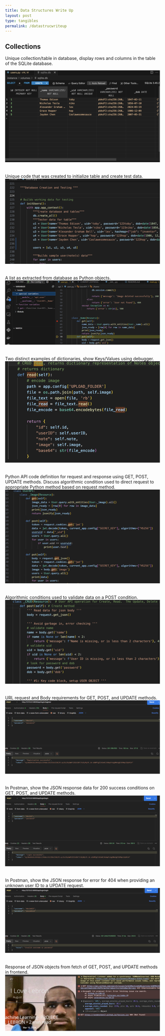 ```yaml
---
title: Data Structures Write Up
layout: post
type: tangibles
permalink: /datastrucwriteup
---
```


## Collections

Unique collection/table in database, display rows and columns in the table of the SQLite database.

<img src="images/databaseinteraction.png" alt="sigma">
<br>
<br>
<br>
Unique code that was created to initialize table and create test data.

<img src="images/databaseinteractcode.png" alt="sigmacool">
<br>
<br>
<br>
A list as extracted from database as Python objects.

<img src="images/Screenshot 2024-04-19 at 2.00.32 PM.png" alt="rizz">

<br>
<br>
<br>
Two distinct examples of dictionaries, show Keys/Values using debugger.

<img src="images/Screenshot 2024-04-19 at 2.01.55 PM.png" alt="gyat">

<br>
<br>
<br>
Python API code definition for request and response using GET, POST, UPDATE methods. Discuss algorithmic condition used to direct request to appropriate Python method based on request method.

<img src="images/Screenshot 2024-04-19 at 2.04.34 PM.png" alt="mewing">

<br>
<br>
<br>
Algorithmic conditions used to validate data on a POST condition.

<img src="images/Screenshot 2024-04-19 at 2.05.29 PM.png" alt="mewing">

<br>
<br>
<br>
URL request and Body requirements for GET, POST, and UPDATE methods.

<img src="images/Screenshot 2024-04-19 at 2.06.30 PM.png" alt="edging">

<br>
<br>
<br>
In Postman, show the JSON response data for 200 success conditions on GET, POST, and UPDATE methods.

<img src="images/Screenshot 2024-04-19 at 2.08.21 PM.png" alt="siuuu">

<br>
<br>
<br>
In Postman, show the JSON response for error for 404 when providing an unknown user ID to a UPDATE request.

<img src="images/Screenshot 2024-04-19 at 2.08.43 PM.png" alt="SPEED">
<br>
<br>
<br>
Response of JSON objects from fetch of GET, POST, and UPDATE methods in frontend.

<img src="images/Screenshot 2024-04-19 at 2.16.20 PM.png" alt="tinga">
